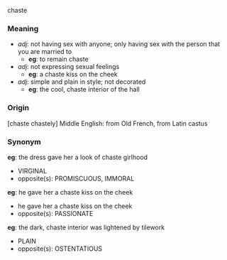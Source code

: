 chaste
### Meaning
+ _adj_: not having sex with anyone; only having sex with the person that you are married to
	+ __eg__: to remain chaste
+ _adj_: not expressing sexual feelings
	+ __eg__: a chaste kiss on the cheek
+ _adj_: simple and plain in style; not decorated
	+ __eg__: the cool, chaste interior of the hall

### Origin

[chaste chastely] Middle English: from Old French, from Latin castus

### Synonym

__eg__: the dress gave her a look of chaste girlhood

+ VIRGINAL
+ opposite(s): PROMISCUOUS, IMMORAL

__eg__: he gave her a chaste kiss on the cheek

+ he gave her a chaste kiss on the cheek
+ opposite(s): PASSIONATE

__eg__:  the dark, chaste interior was lightened by tilework

+ PLAIN
+ opposite(s): OSTENTATIOUS


